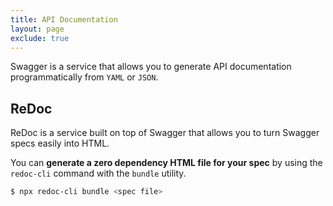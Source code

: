 ```yaml
---
title: API Documentation
layout: page
exclude: true
---
```


Swagger is a service that allows you to generate API documentation programmatically from `YAML` or `JSON`.

## ReDoc

ReDoc is a service built on top of Swagger that allows you to turn Swagger specs easily into HTML.

You can **generate a zero dependency HTML file for your spec** by using the `redoc-cli` command with the `bundle` utility.
```bash
$ npx redoc-cli bundle <spec file>
``` 


<!--stackedit_data:
eyJoaXN0b3J5IjpbLTgzODE1MDE2MywyMzI4MzEwNjVdfQ==
-->